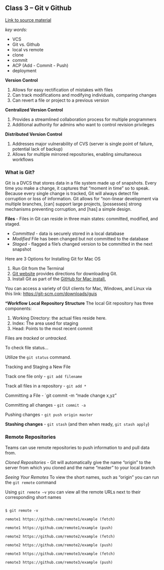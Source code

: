 ## Class 3 – Git v Github

[Link to source material](https://blog.udemy.com/git-tutorial-a-comprehensive-guide/)

*key words:*
- VCS
- Git vs. Github
- local vs remote
- clone
- commit
- ACP (Add - Commit - Push)
- deployment

**Version Control**
1.	Allows for easy rectification of mistakes with files
2.	Can track modifications and modifying individuals, comparing changes
3.	Can revert a file or project to a previous version

**Centralized Version Control**
1.	Provides a streamlined collaboration process for multiple programmers
2.	Additional authority for admins who want to control revision privileges

**Distributed Version Control**
1.	Addresses major vulnerability of CVS (server is single point of failure, potential lack of backup)
2.	Allows for multiple mirrored repositories, enabling simultaneous workflows

### What is Git?

Git is a DVCS that stores data in a file system made up of snapshots. Every time you make a change, it captures that “moment in time” so to speak. Because every single change is tracked, Git will always detect file corruption or loss of information. Git allows for “non-linear development via multiple branches, [can] support large projects, [possesses] strong mechanisms preventing corruption, and [has] a simple design. 

**Files** - Files in Git can reside in three main states: committed, modified, and staged.
* *Committed* - data is securely stored in a local database
* *Modified* File has been changed but not committed to the database
* *Staged* - flagged a file’s changed version to be committed in the next snapshot

Here are 3 Options for Installing Git for Mac OS
1.	Run Git from the Terminal
1.	[Git website](https://git-scm.com/download/mac) provides directions for downloading Git.
1.	Install Git as part of the [GitHub for Mac install.](https://desktop.github.com/) 

You can access a variety of GUI clients for Mac, Windows, and Linux via this link: https://git-scm.com/downloads/guis

***Workflow**
**Local Repository Structure**
The local Git repository has three components:
1.	Working Directory: the actual files reside here.
2.	Index: The area used for staging
3.	Head: Points to the most recent commit

Files are *tracked* or *untracked*. 

To check file status...

Utilize the `git status` command.

Tracking and Staging a New File 

Track one file only - `git add filename`

Track all files in a repository - `git add *`

Committing a File - `git commit -m “made change x,yz”

Committing all changes - `git commit -a`

Pushing changes - `git push origin master`

**Stashing changes** - `git stash` (and then when ready, `git stash apply`)

### Remote Repositories

Teams can use remote repositories to push information to and pull data from.

*Cloned Repositories* - Git will automatically give the name “origin” to the server from which you cloned and the name “master” to your local branch

*Seeing Your Remotes*
To view the short names, such as “origin” you can run the `git remote` command

Using `git remote –v` you can view all the remote URLs next to their corresponding short names

```$ cd example

$ git remote -v

remote1 https://github.com/remote1/example (fetch)

remote1 https://github.com/remote1/example (push)

remote2 https://github.com/remote2/example (fetch)

remote2 https://github.com/remote2/example (push)

remote3 https://github.com/remote3/example (fetch)

remote3 https://github.com/remote3/example (push)
```
